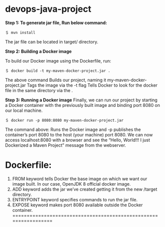 # devops-java-project
**Step 1: To generate jar file, Run below command:**

`＄ mvn install`

The jar file can be located in target/ directory.

**Step 2: Building a Docker image**

To build our Docker image using the Dockerfile, run:

`＄ docker build -t my-maven-docker-project.jar .`

The above command Builds our project, naming it my-maven-docker-project.jar
Tags the image via the -t flag
Tells Docker to look for the docker file in the same directory via the .

**Step 3: Running a Docker image**
Finally, we can run our project by starting a Docker container with the previously built image and binding port 8080 on our local machine.

`＄ docker run -p 8080:8080 my-maven-docker-project.jar`

The command above:
Runs the Docker image and -p publishes the container’s port 8080 to the host (your machine) port 8080.
We can now access localhost:8080 with a browser and see the “Hello, World!!! I just Dockerized a Maven Project” message from the webserver.

Dockerfile:
=================================================================
1. FROM keyword tells Docker the base image on which we want our image built. In our case, OpenJDK 8 official docker image.
2. ADD keyword adds the jar we’ve created getting it from the new /target directory.
3. ENTRYPOINT keyword specifies commands to run the jar file.
4. EXPOSE keyword makes port 8080 available outside the Docker container.
=================================================================
